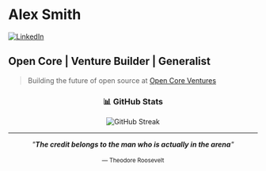 # Alex Smith

[![LinkedIn](https://img.shields.io/badge/LinkedIn-Alex%20Smith-0A66C2?style=flat-square&logo=linkedin)](https://www.linkedin.com/in/alex-james-smith/)

## Open Core | Venture Builder | Generalist

> Building the future of open source at [Open Core Ventures](https://opencoreventures.com)

<div align="center">
  
  ### 📊 GitHub Stats
  
  ![GitHub Streak](https://github-readme-streak-stats.herokuapp.com/?user=Ajsmith1435&theme=dark&hide_border=true)
  
</div>

---
<div align="center">
  
  *"**The credit belongs to the man who is actually in the arena**"*  
  <br>
  <sub>— Theodore Roosevelt</sub>
  
</div> 
